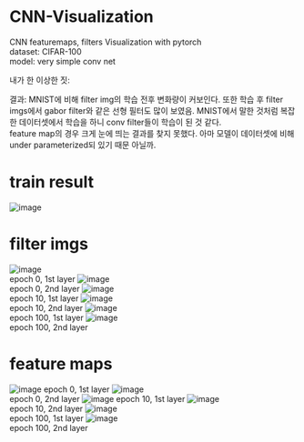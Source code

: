 # CNN-Visualization
CNN featuremaps, filters Visualization with pytorch  
dataset: CIFAR-100  
model: very simple conv net

내가 한 이상한 짓:

결과: MNIST에 비해 filter img의 학습 전후 변화량이 커보인다. 또한 학습 후 filter imgs에서 gabor filter와 같은 선형 필터도 많이 보였음. MNIST에서 말한 것처럼 복잡한 데이터셋에서 학습을 하니 conv filter들이 학습이 된 것 같다.  
feature map의 경우 크게 눈에 띄는 결과를 찾지 못했다. 아마 모델이 데이터셋에 비해 under parameterized되 있기 때문 아닐까.

# train result
![image](/CIFAR-100/train%20result/result.png)

# filter imgs
![image](/CIFAR-100/filter%20imgs/model0%200.png)  
epoch 0, 1st layer
![image](/CIFAR-100/filter%20imgs/model0%201.png)  
epoch 0, 2nd layer
![image](/CIFAR-100/filter%20imgs/model10%200.png)  
epoch 10, 1st layer
![image](/CIFAR-100/filter%20imgs/model10%201.png)  
epoch 10, 2nd layer
![image](/CIFAR-100/filter%20imgs/model100%200.png)  
epoch 100, 1st layer
![image](/CIFAR-100/filter%20imgs/model100%201.png)  
epoch 100, 2nd layer

# feature maps
![image](/CIFAR-100/feature%20map/fm1_0.png)
epoch 0, 1st layer
![image](/CIFAR-100/feature%20map/fm2_0.png)  
epoch 0, 2nd layer
![image](/CIFAR-100/feature%20map/fm1_10.png) 
epoch 10, 1st layer
![image](/CIFAR-100/feature%20map/fm2_10.png)  
epoch 10, 2nd layer
![image](/CIFAR-100/feature%20map/fm1_100.png)  
epoch 100, 1st layer
![image](/CIFAR-100/feature%20map/fm2_100.png)  
epoch 100, 2nd layer
